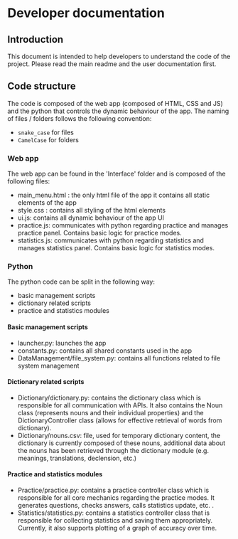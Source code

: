 # Developer documentation #

## Introduction ##
This document is intended to help developers to understand the code of the project.
Please read the main readme and the user documentation first. 

## Code structure ##
The code is composed of the web app (composed of HTML, CSS and JS) and the python that controls
the dynamic behaviour of the app. The naming of files / folders follows the following convention:
- `snake_case` for files
- `CamelCase` for folders

### Web app ###
The web app can be found in the 'Interface' folder and is composed of the following files:
- main_menu.html : the only html file of the app it contains all static elements of the app
- style.css : contains all styling of the html elements
- ui.js: contains all dynamic behaviour of the app UI
- practice.js: communicates with python regarding practice and manages practice panel. Contains basic logic for practice modes.
- statistics.js: communicates with python regarding statistics and manages statistics panel. Contains basic logic for statistics modes.

### Python ###
The python code can be split in the following way:
- basic management scripts
- dictionary related scripts
- practice and statistics modules

#### Basic management scripts ####
- launcher.py: launches the app
- constants.py: contains all shared constants used in the app
- DataManagement/file_system.py: contains all functions related to file system management

#### Dictionary related scripts ####
- Dictionary/dictionary.py: contains the dictionary class which is responsible for all communication with APIs. It also contains the Noun class (represents nouns and their individual properties) and the DictionaryController class (allows for effective retrieval of words from dictionary).
- Dictionary/nouns.csv: file, used for temporary dictionary content, the dictionary is currently composed of these nouns, additional data about the nouns has been retrieved through the dictionary module (e.g. meanings, translations, declension, etc.)

#### Practice and statistics modules ####
- Practice/practice.py: contains a practice controller class which is responsible for all core mechanics regarding the practice modes. It generates questions, checks answers, calls statistics update, etc. .
- Statistics/statistics.py: contains a statistics controller class that is responsible for collecting statistics and saving them appropriately. Currently, it also supports plotting of a graph of accuracy over time.